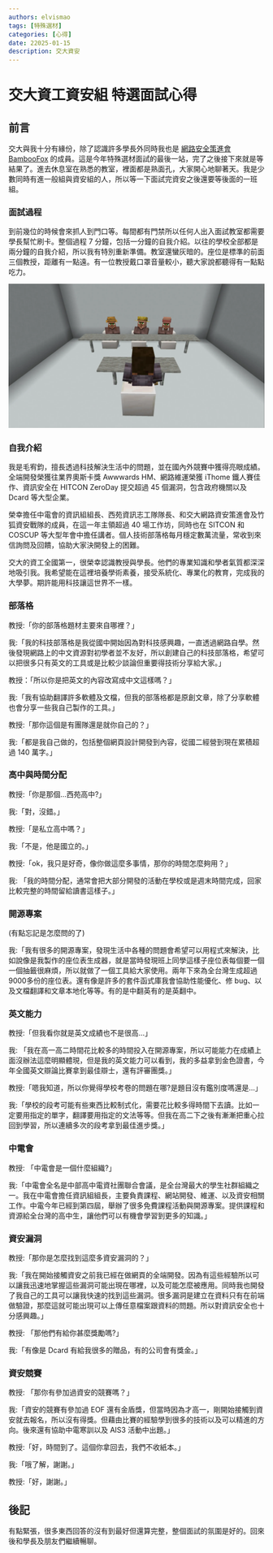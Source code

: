 ```yaml
---
authors: elvismao
tags: [特殊選材]
categories: [心得]
date: 22025-01-15
description: 交大資安
---
```


# 交大資工資安組 特選面試心得

## 前言

交大與我十分有緣份，除了認識許多學長外同時我也是 [網路安全策進會 BambooFox](https://bamboofox.org/) 的成員。這是今年特殊選材面試的最後一站，完了之後接下來就是等結果了。進去休息室在熟悉的教室，裡面都是熟面孔，大家開心地聊著天。我是少數同時有進一般組與資安組的人，所以等一下面試完資安之後還要等後面的一班組。

### 面試過程

到前幾位的時候會來抓人到門口等。每間都有門禁所以任何人出入面試教室都需要學長幫忙刷卡。整個過程 7 分鐘，包括一分鐘的自我介紹。以往的學校全部都是兩分鐘的自我介紹，所以我有特別重新準備。教室還蠻灰暗的。座位是標準的前面三個教授，距離有一點遠。有一位教授戴口罩音量較小，聽大家說都聽得有一點點吃力。

![面試教室示意圖](../srecruit-fcu/room.webp)

### 自我介紹

我是毛宥鈞，擅長透過科技解決生活中的問題，並在國內外競賽中獲得亮眼成績。全端開發榮獲往業界奧斯卡獎 Awwwards HM、網路維運榮獲 iThome 鐵人賽佳作、資訊安全在 HITCON ZeroDay 提交超過 45 個漏洞，包含政府機關以及 Dcard 等大型企業。

榮幸擔任中電會的資訊組組長、西苑資訊志工隊隊長、和交大網路資安策進會及竹狐資安戰隊的成員，在這一年主領超過 40 場工作坊，同時也在 SITCON 和 COSCUP 等大型年會中擔任講者。個人技術部落格每月穩定數萬流量，常收到來信詢問及回饋，協助大家決開發上的困難。

交大的資工全國第一，很榮幸認識教授與學長。他們的專業知識和學者氣質都深深地吸引我。我希望能在這裡培養學術素養，接受系統化、專業化的教育，完成我的大學夢。期許能用科技讓這世界不一樣。

### 部落格

教授:「你的部落格題材主要來自哪裡？」

我:「我的科技部落格是我從國中開始因為對科技感興趣，一直透過網路自學。然後發現網路上的中文資源對初學者並不友好，所以創建自己的科技部落格，希望可以把很多只有英文的工具或是比較少談論但重要得技術分享給大家。」

教授：「所以你是把英文的內容改寫成中文這樣嗎？」

我:「我有協助翻譯許多軟體及文檔，但我的部落格都是原創文章，除了分享軟體也會分享一些我自己製作的工具。」

教授:「那你這個是有團隊還是就你自己的？」

我:「都是我自己做的，包括整個網頁設計開發到內容，從國二經營到現在累積超過 140 萬字。」

### 高中與時間分配

教授:「你是那個...西苑高中?」

我:「對，沒錯。」

教授:「是私立高中嗎？」

我:「不是，他是國立的。」

教授:「ok，我只是好奇，像你做這麼多事情，那你的時間怎麼夠用？」

我: 「我的時間分配，通常會把大部分開發的活動在學校或是週末時間完成，回家比較完整的時間留給讀書這樣子。」

### 開源專案

(有點忘記是怎麼問的了)

我:「我有很多的開源專案，發現生活中各種的問題會希望可以用程式來解決，比如說像是我製作的座位表生成器，就是當時發現班上同學這樣子座位表每個要一個一個抽籤很麻煩，所以就做了一個工具給大家使用。兩年下來為全台灣生成超過9000多份的座位表。還有像是許多的套件函式庫我會協助性能優化、修 bug、以及文檔翻譯和文章本地化等等。有的是中翻英有的是英翻中。

### 英文能力

教授:「但我看你就是英文成績也不是很高...」

我: 「我在高一高二時間花比較多的時間投入在開源專案，所以可能能力在成績上面沒辦法這麼明顯體現，但是我的英文能力可以看到，我的多益拿到金色證書，今年全國英文辯論比賽拿到最佳辯士，還有評審團獎。」

教授:「嗯我知道，所以你覺得學校考卷的問題在哪?是題目沒有鑑別度嗎還是...」

我:「學校的段考可能有些東西比較制式化，需要花比較多得時間下去讀。比如一定要用指定的單字，翻譯要用指定的文法等等。但我在高二下之後有漸漸把重心拉回到學習，所以連續多次的段考拿到最佳進步獎。」

### 中電會

教授: 「中電會是一個什麼組織?」

我:「中電會全名是中部高中電資社團聯合會議，是全台灣最大的學生社群組織之一。我在中電會擔任資訊組組長，主要負責課程、網站開發、維運、以及資安相關工作。中電今年已經到第四屆，舉辦了很多免費課程活動與開源專案。提供課程和資源給全台灣的高中生，讓他們可以有機會學習到更多的知識。」

### 資安漏洞

教授:「那你是怎麼找到這麼多資安漏洞的？」

我:「我在開始接觸資安之前我已經在做網頁的全端開發。因為有這些經驗所以可以讓我迅速地掌握這些漏洞可能出現在哪裡，以及可能怎麼被應用。同時我也開發了我自己的工具可以讓我快速的找到這些漏洞。很多漏洞是建立在資料只有在前端做驗證，那麼這就可能出現可以上傳任意檔案跟資料的問題。所以對資訊安全也十分感興趣。」

教授: 「那他們有給你甚麼獎勵嗎?」

我:「有像是 Dcard 有給我很多的贈品，有的公司會有獎金。」

### 資安競賽

教授: 「那你有參加過資安的競賽嗎？」

我:「資安的競賽有參加過 EOF 還有金盾獎，但當時因為才高一，剛開始接觸到資安就去報名，所以沒有得獎。但藉由比賽的經驗學到很多的技術以及可以精進的方向。後來還有協助中電寒訓以及 AIS3 活動中出題。」

教授:「好，時間到了。這個你拿回去，我們不收紙本。」

我:「哦了解，謝謝。」

教授:「好，謝謝。」

## 後記

有點緊張，很多東西回答的沒有到最好但還算完整，整個面試的氛圍是好的。回來後和學長及朋友們繼續暢聊。

